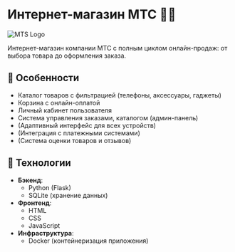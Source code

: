 # Интернет-магазин МТС 🛒📱

![MTS Logo](https://media.tproger.ru/uploads/2022/01/mts.png)

Интернет-магазин компании МТС с полным циклом онлайн-продаж: от выбора товара до оформления заказа.

## 🚀 Особенности
- Каталог товаров с фильтрацией (телефоны, аксессуары, гаджеты)
- Корзина с онлайн-оплатой
- Личный кабинет пользователя
- Система управления заказами, каталогом (админ-панель)
- (Адаптивный интерфейс для всех устройств)
- (Интеграция с платежными системами)
- (Система оценки товаров и отзывов)

## 🔧 Технологии
- **Бэкенд**: 
  - Python (Flask)
  - SQLite (хранение данных)
- **Фронтенд**:
  - HTML
  - CSS
  - JavaScript
- **Инфраструктура**:
  - Docker (контейнеризация приложения)

